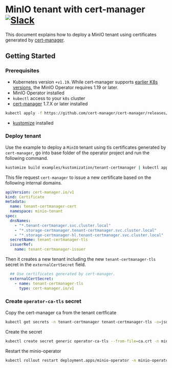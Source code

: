# MinIO tenant with cert-manager [![Slack](https://slack.min.io/slack?type=svg)](https://slack.min.io)

This document explains how to deploy a MinIO tenant using certificates generated by [cert-manager](https://cert-manager.io/).

## Getting Started

### Prerequisites

- Kubernetes version `+v1.19`. While cert-manager supports [earlier K8s versions](https://cert-manager.io/docs/installation/supported-releases/), the MinIO Operator requires 1.19 or later.
- MinIO Operator installed
- `kubectl` access to your `k8s` cluster
- [cert-manager](https://cert-manager.io/docs/installation/) 1.7.X or later installed
```bash
kubectl apply -f https://github.com/cert-manager/cert-manager/releases/download/v1.7.2/cert-manager.yaml
```
- [kustomize](https://kustomize.io/) installed

### Deploy tenant

Use the example to deploy a `MinIO` tenant using tls certificates generated by `cert-manager`, go into base folder of
the operator project and run the following command.

```bash
kustomize build examples/kustomization/tenant-certmanager | kubectl apply -f -
```


This file request `cert-manager` to issue a new certificate based on the following internal domains.

```yaml
apiVersion: cert-manager.io/v1
kind: Certificate
metadata:
  name: tenant-certmanager-cert
  namespace: minio-tenant
spec:
  dnsNames:
    - "*.tenant-certmanager.svc.cluster.local"
    - "*.storage-certmanager.tenant-certmanager.svc.cluster.local"
    - "*.storage-certmanager-hl.tenant-certmanager.svc.cluster.local"
  secretName: tenant-certmanager-tls
  issuerRef:
    name: tenant-certmanager-issuer
```
Then it creates a new tenant including the new `tenant-certmanager-tls` secret in the `externalCertSecret` field.

```yaml
  ## Use certificates generated by cert-manager.
  externalCertSecret:
    - name: tenant-certmanager-tls
      type: cert-manager.io/v1
```

### Create `operator-ca-tls` secret

Copy the cert-manager ca from the tenant certficate

```sh
kubectl get secrets -n tenant-certmanager tenant-certmanager-tls -o=jsonpath='{.data.ca\.crt}' | base64 -d > ca.crt
```

Create the secret

```sh
kubectl create secret generic operator-ca-tls --from-file=ca.crt -n minio-operator
```

Restart the minio-operator

```sh
kubectl rollout restart deployment.apps/minio-operator -n minio-operator
```
